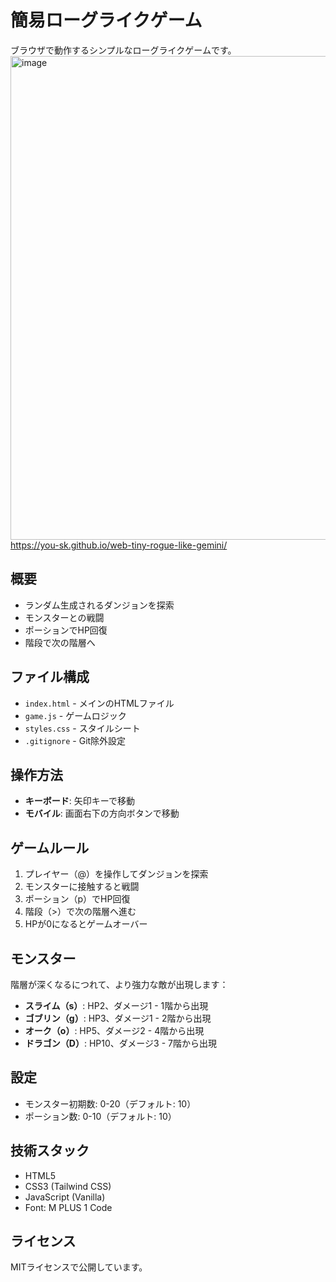 # 簡易ローグライクゲーム

ブラウザで動作するシンプルなローグライクゲームです。  
<img width="1042" height="774" alt="image" src="https://github.com/user-attachments/assets/fd70e74e-e436-45d8-afcb-960d8e679de5" />
https://you-sk.github.io/web-tiny-rogue-like-gemini/


## 概要

- ランダム生成されるダンジョンを探索
- モンスターとの戦闘
- ポーションでHP回復
- 階段で次の階層へ

## ファイル構成

- `index.html` - メインのHTMLファイル
- `game.js` - ゲームロジック
- `styles.css` - スタイルシート
- `.gitignore` - Git除外設定

## 操作方法

- **キーボード**: 矢印キーで移動
- **モバイル**: 画面右下の方向ボタンで移動

## ゲームルール

1. プレイヤー（@）を操作してダンジョンを探索
2. モンスターに接触すると戦闘
3. ポーション（p）でHP回復
4. 階段（>）で次の階層へ進む
5. HPが0になるとゲームオーバー

## モンスター

階層が深くなるにつれて、より強力な敵が出現します：

- **スライム（s）**: HP2、ダメージ1 - 1階から出現
- **ゴブリン（g）**: HP3、ダメージ1 - 2階から出現
- **オーク（o）**: HP5、ダメージ2 - 4階から出現
- **ドラゴン（D）**: HP10、ダメージ3 - 7階から出現

## 設定

- モンスター初期数: 0-20（デフォルト: 10）
- ポーション数: 0-10（デフォルト: 10）

## 技術スタック

- HTML5
- CSS3 (Tailwind CSS)
- JavaScript (Vanilla)
- Font: M PLUS 1 Code

## ライセンス

MITライセンスで公開しています。
